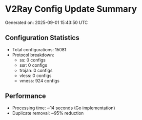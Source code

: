 # V2Ray Config Update Summary
Generated on: 2025-09-01 15:43:50 UTC

## Configuration Statistics
- Total configurations: 15081
- Protocol breakdown:
  - ss: 0 configs
  - ssr: 0 configs
  - trojan: 0 configs
  - vless: 0 configs
  - vmess: 924 configs

## Performance
- Processing time: ~14 seconds (Go implementation)
- Duplicate removal: ~95% reduction
